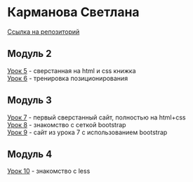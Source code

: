 # Карманова Светлана  
[Ссылка на репозиторий](https://github.com/sskarmanova/sskarmanova.github.io/)  
## Модуль 2  
[Урок 5](https://sskarmanova.github.io/lesson-5) - сверстанная на html и css книжка  
[Урок 6](https://sskarmanova.github.io/lesson-6) - тренировка позиционирования  
## Модуль 3  
[Урок 7](https://sskarmanova.github.io/lesson-7) - первый сверстанный сайт, полностью на html+css  
[Урок 8](https://sskarmanova.github.io/lesson-8) - знакомство с сеткой bootstrap  
[Урок 9](https://sskarmanova.github.io/lesson-9) - сайт из урока 7 с использованием bootstrap  
## Модуль 4  
[Урок 10](https://sskarmanova.github.io/lesson-10) - знакомство с less   
